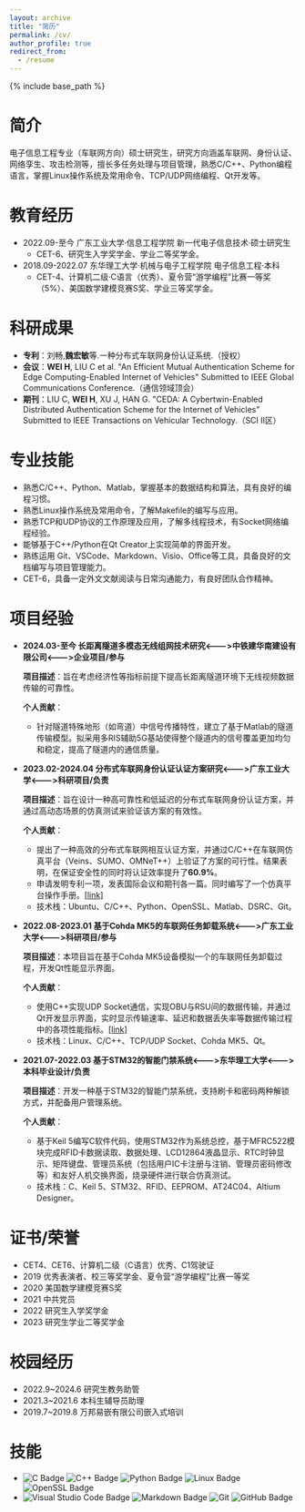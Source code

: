 ```yaml
---
layout: archive
title: "简历"
permalink: /cv/
author_profile: true
redirect_from:
  - /resume
---
```


{% include base_path %}

简介
======
电子信息工程专业（车联网方向）硕士研究生，研究方向涵盖车联网、身份认证、网络孪生、攻击检测等，擅长多任务处理与项目管理，熟悉C/C++、Python编程语言，掌握Linux操作系统及常用命令、TCP/UDP网络编程、Qt开发等。


教育经历
======
* 2022.09-至今  广东工业大学·信息工程学院  新一代电子信息技术·硕士研究生
  * CET-6、研究生入学奖学金、学业二等奖学金。
* 2018.09-2022.07  东华理工大学·机械与电子工程学院  电子信息工程·本科
  * CET-4、计算机二级·C语言（优秀）、夏令营“游学编程”比赛一等奖（5\%）、美国数学建模竞赛S奖、学业三等奖学金。

科研成果
======
* **专利**：刘畅,**魏宏敏**等.一种分布式车联网身份认证系统.（授权）
* **会议**：**WEI H**, LIU C et al. "An Efficient Mutual Authentication Scheme for Edge Computing-Enabled Internet of Vehicles" Submitted to IEEE Global Communications Conference.（通信领域顶会）
* **期刊**：LIU C, **WEI H**, XU J, HAN G. "CEDA: A Cybertwin-Enabled Distributed Authentication Scheme for the Internet of Vehicles" Submitted to IEEE Transactions on Vehicular Technology.（SCI II区）


专业技能
======
- 熟悉C/C++、Python、Matlab，掌握基本的数据结构和算法，具有良好的编程习惯。
- 熟悉Linux操作系统及常用命令，了解Makefile的编写与应用。
- 熟悉TCP和UDP协议的工作原理及应用，了解多线程技术，有Socket网络编程经验。
- 能够基于C++/Python在Qt Creator上实现简单的界面开发。
- 熟练运用 Git、VSCode、Markdown、Visio、Office等工具，具备良好的文档编写与项目管理能力。
- CET-6，具备一定外文文献阅读与日常沟通能力，有良好团队合作精神。


项目经验
======
* **2024.03-至今 长距离隧道多模态无线组网技术研究<--->中铁建华南建设有限公司<--->企业项目/参与**
  
  **项目描述**：旨在考虑经济性等指标前提下提高长距离隧道环境下无线视频数据传输的可靠性。

  **个人贡献**：
  - 针对隧道特殊地形（如弯道）中信号传播特性，建立了基于Matlab的隧道传输模型。拟采用多RIS辅助5G基站使得整个隧道内的信号覆盖更加均匀和稳定，提高了隧道内的通信质量。

* **2023.02-2024.04  分布式车联网身份认证认证方案研究<--->广东工业大学<--->科研项目/负责**
  
  **项目描述**：旨在设计一种高可靠性和低延迟的分布式车联网身份认证方案，并通过高动态场景的仿真测试来验证该方案的有效性。
  
  **个人贡献**：
  - 提出了一种高效的分布式车联网相互认证方案，并通过C/C++在车联网仿真平台（Veins、SUMO、OMNeT++）上验证了方案的可行性。结果表明，在保证安全性的同时将认证效率提升了**60.9\%**。
  - 申请发明专利一项，发表国际会议和期刊各一篇。同时编写了一个仿真平台操作手册。[[link]](https://github.com/Internet-of-Vehicles-Code/Veins_SUMO_OMNeTpp)
  - 技术栈：Ubuntu、C/C++、Python、OpenSSL、Matlab、DSRC、Git。

* **2022.08-2023.01 基于Cohda MK5的车联网任务卸载系统<--->广东工业大学<--->科研项目/参与**
  
  **项目描述**：本项目旨在基于Cohda MK5设备模拟一个的车联网任务卸载过程，开发Qt性能显示界面。
  
  **个人贡献**：
  - 使用C++实现UDP Socket通信，实现OBU与RSU间的数据传输，并通过Qt开发显示界面，实时显示传输速率、延迟和数据丢失率等数据传输过程中的各项性能指标。[[link]](https://github.com/Xiaokaaa/Qt_ICT)
  - 技术栈：Linux、C/C++、TCP/UDP Socket、Cohda MK5、Qt。

* **2021.07-2022.03 基于STM32的智能门禁系统<--->东华理工大学<--->本科毕业设计/负责**
  
  **项目描述**：开发一种基于STM32的智能门禁系统，支持刷卡和密码两种解锁方式，并配备用户管理系统。
  
  **个人贡献**：
  - 基于Keil 5编写C软件代码，使用STM32作为系统总控，基于MFRC522模块完成RFID卡数据读取、数据处理、LCD12864液晶显示、RTC时钟显示、矩阵键盘、管理员系统（包括用户IC卡注册与注销、管理员密码修改等）和友好人机交换界面，烧录硬件进行联合仿真测试。
  - 技术栈：C、Keil 5、STM32、RFID、EEPROM、AT24C04、Altium Designer。


证书/荣誉
======
* CET4、CET6、计算机二级（C语言）优秀、C1驾驶证
* 2019 优秀表演者、校三等奖学金、夏令营“游学编程”比赛一等奖
* 2020 美国数学建模竞赛S奖 
* 2021 中共党员
* 2022 研究生入学奖学金
* 2023 研究生学业二等奖学金

校园经历
======
* 2022.9~2024.6  研究生教务助管
* 2021.3~2021.6  本科生辅导员助理
* 2019.7~2019.8  万邦易嵌有限公司嵌入式培训

技能
======
* ![C Badge](https://img.shields.io/badge/C-A8B9CC?logo=c&logoColor=fff&style=flat) ![C++ Badge](https://img.shields.io/badge/C%2B%2B-00599C?logo=cplusplus&logoColor=fff&style=flat) ![Python Badge](https://img.shields.io/badge/Python-3776AB?logo=python&logoColor=fff&style=flat) ![Linux Badge](https://img.shields.io/badge/Linux-FCC624?logo=linux&logoColor=000&style=flat) ![OpenSSL Badge](https://img.shields.io/badge/OpenSSL-721412?logo=openssl&style=flar)
* ![Visual Studio Code Badge](https://img.shields.io/badge/Visual%20Studio%20Code-007ACC?logo=visualstudiocode&logoColor=fff&style=flat) ![Markdown Badge](https://img.shields.io/badge/Markdown-3776AB?logo=markdown&logoColor=fff&style=flat) ![Git](https://img.shields.io/badge/-Git-000000?logo=git&logoColor=FF7043) ![GitHub Badge](https://img.shields.io/badge/GitHub-181717?logo=github&logoColor=fff&style=flat) 


